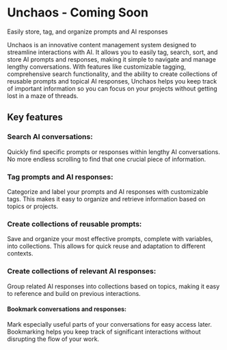 # Unchaos - Coming Soon
Easily store, tag, and organize prompts and AI responses

Unchaos is an innovative content management system designed to streamline interactions with AI. It allows you to easily tag, search, sort, and store AI prompts and responses, making it simple to navigate and manage lengthy conversations. With features like customizable tagging, comprehensive search functionality, and the ability to create collections of reusable prompts and topical AI responses, Unchaos helps you keep track of important information so you can focus on your projects without getting lost in a maze of threads.

## Key features

### Search AI conversations: 
Quickly find specific prompts or responses within lengthy AI conversations. No more endless scrolling to find that one crucial piece of information.

### Tag prompts and AI responses: 
Categorize and label your prompts and AI responses with customizable tags. This makes it easy to organize and retrieve information based on topics or projects.

### Create collections of reusable prompts: 
Save and organize your most effective prompts, complete with variables, into collections. This allows for quick reuse and adaptation to different contexts.

### Create collections of relevant AI responses: 
Group related AI responses into collections based on topics, making it easy to reference and build on previous interactions.

#### Bookmark conversations and responses: 
Mark especially useful parts of your conversations for easy access later. Bookmarking helps you keep track of significant interactions without disrupting the flow of your work.
